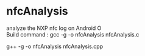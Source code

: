 # nfcAnalysis
analyze the NXP nfc log on Android O        
Build command : gcc -g -o nfcAnalysis nfcAnalysis.c

g++ -g -o nfcAnalysis nfcAnalysis.cpp
